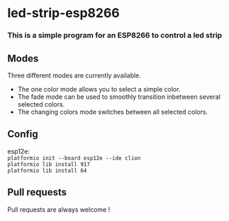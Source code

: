 # led-strip-esp8266

### This is a simple program for an ESP8266 to control a led strip

Modes
--------
Three different modes are currently available.
* The one color mode allows you to select a simple color.
* The fade mode can be used to smoothly transition inbetween several selected colors.
* The changing colors mode switches between all selected colors.

Config
--------
esp12e:  
        ```platformio init --board esp12e --ide clion```  
        ```platformio lib install 917```  
        ```platformio lib install 64```  
        

Pull requests
--------
Pull requests are always welcome !